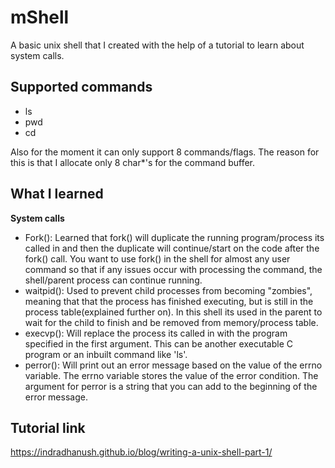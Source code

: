# mShell
A basic unix shell that I created with the help of a tutorial to learn about system calls.

## Supported commands
* ls
* pwd
* cd

Also for the moment it can only support 8 commands/flags. The reason for this is that 
I allocate only 8 char*'s for the command buffer.

## What I learned
**System calls**
* Fork(): Learned that fork() will duplicate the running program/process its
called in and then the duplicate will continue/start on the code after the fork() call.
You want to use fork() in the shell for almost any user command so that if any 
issues occur with processing the command, the shell/parent process can continue 
running.
* waitpid(): Used to prevent child processes from becoming "zombies", meaning that
that the process has finished executing, but is still in the process table(explained
further on). In this shell its used in the parent to wait for the child to finish
and be removed from memory/process table.
* execvp(): Will replace the process its called in with the program specified in
the first argument. This can be another executable C program or an inbuilt command
like 'ls'.
* perror(): Will print out an error message based on the value of the errno
variable. The errno variable stores the value of the error condition. The argument
for perror is a string that you can add to the beginning of the error message.

## Tutorial link
https://indradhanush.github.io/blog/writing-a-unix-shell-part-1/
